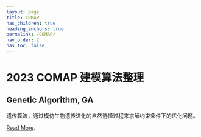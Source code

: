 ```yaml
---
layout: page
title: COMAP
has_children: true
heading_anchors: true
permalink: /COMAP/
nav_order: 2
has_toc: false
---
```


# 2023 COMAP 建模算法整理

## Genetic Algorithm, GA
遗传算法，通过模仿生物遗传进化的自然选择过程来求解约束条件下的优化问题。

[Read More](/COMAP/GA).